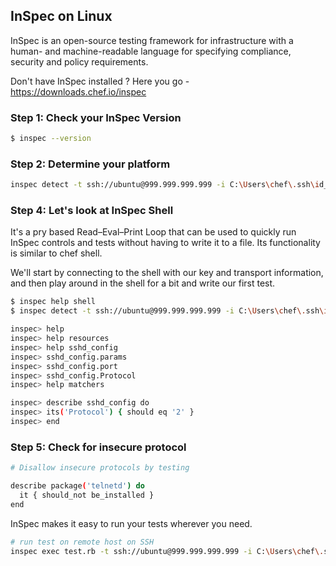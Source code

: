 ## InSpec on Linux
InSpec is an open-source testing framework for infrastructure with a human- and machine-readable language for specifying compliance, security and policy requirements.

Don't have InSpec installed ?  Here you go - https://downloads.chef.io/inspec

### Step 1: Check your InSpec Version
```bash
$ inspec --version
```

### Step 2: Determine your platform
```bash
inspec detect -t ssh://ubuntu@999.999.999.999 -i C:\Users\chef\.ssh\id_rsa
```

### Step 4: Let's look at InSpec Shell
It's a pry based Read–Eval–Print Loop that can be used to quickly run InSpec controls and tests without having to write it to a file. Its functionality is similar to chef shell.

We'll start by connecting to the shell with our key and transport information, and then play around in the shell for a bit and write our first test.
```bash
$ inspec help shell
$ inspec detect -t ssh://ubuntu@999.999.999.999 -i C:\Users\chef\.ssh\id_rsa

inspec> help
inspec> help resources
inspec> help sshd_config
inspec> sshd_config.params
inspec> sshd_config.port
inspec> sshd_config.Protocol
inspec> help matchers
```

```bash
inspec> describe sshd_config do
inspec> its('Protocol') { should eq '2' }
inspec> end
```

### Step 5: Check for insecure protocol
```bash
# Disallow insecure protocols by testing

describe package('telnetd') do
  it { should_not be_installed }
end
```

InSpec makes it easy to run your tests wherever you need.
```bash
# run test on remote host on SSH
inspec exec test.rb -t ssh://ubuntu@999.999.999.999 -i C:\Users\chef\.ssh\id_rsa
```
